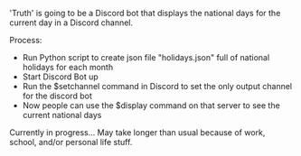 'Truth' is going to be a Discord bot that displays the national days for the current day in a Discord channel.

Process:
 - Run Python script to create json file "holidays.json" full of national holidays for each month
 - Start Discord Bot up
 - Run the $setchannel command in Discord to set the only output channel for the discord bot
 - Now people can use the $display command on that server to see the current national days

Currently in progress... May take longer than usual because of work, school, and/or personal life stuff.
